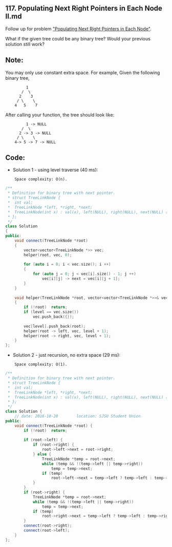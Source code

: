 ## 117. Populating Next Right Pointers in Each Node II.md
Follow up for problem ["Populating Next Right Pointers in Each Node"](https://github.com/ysong49/LeetCode-Note/blob/master/algorithm/116.Populating%20Next%20Right%20Pointers%20in%20Each%20Node.md).

What if the given tree could be any binary tree? Would your previous solution still work?

## Note:

You may only use constant extra space.
For example,
Given the following binary tree,
```
         1
       /  \
      2    3
     / \    \
    4   5    7
```
After calling your function, the tree should look like:
```
         1 -> NULL
       /  \
      2 -> 3 -> NULL
     / \    \
    4-> 5 -> 7 -> NULL
```

## Code:
- Solution 1 - using level traverse (40 ms):
```
    Space complexity: O(n).
```
```c++
/**
 * Definition for binary tree with next pointer.
 * struct TreeLinkNode {
 *  int val;
 *  TreeLinkNode *left, *right, *next;
 *  TreeLinkNode(int x) : val(x), left(NULL), right(NULL), next(NULL) {}
 * };
 */
class Solution 
{
public:
    void connect(TreeLinkNode *root) 
    {
        vector<vector<TreeLinkNode *>> vec;
        helper(root, vec, 0);
        
        for (auto i = 0; i < vec.size(); i ++)
        {
            for (auto j = 0; j < vec[i].size() - 1; j ++)
                vec[i][j] -> next = vec[i][j + 1];
        }
    }
    
    void helper(TreeLinkNode *root, vector<vector<TreeLinkNode *>>& vec, int level)
    {
        if (!root)  return;
        if (level == vec.size())
            vec.push_back({});
            
        vec[level].push_back(root);
        helper(root -> left, vec, level + 1);
        helper(root -> right, vec, level + 1);
    }
};
```

- Solution 2 - just recursion, no extra space (29 ms):
```
    Space complexity: O(1).
```
```c++
/**
 * Definition for binary tree with next pointer.
 * struct TreeLinkNode {
 *  int val;
 *  TreeLinkNode *left, *right, *next;
 *  TreeLinkNode(int x) : val(x), left(NULL), right(NULL), next(NULL) {}
 * };
 */
class Solution {
    // date: 2016-10-20        location: SJSU Student Union
public:
    void connect(TreeLinkNode *root) {
        if (!root)  return;
        
        if (root->left) {
            if (root->right) {
                root->left->next = root->right;
            } else {
                TreeLinkNode *temp = root->next;
                while (temp && !(temp->left || temp->right)) 
                    temp = temp->next;
                if (temp) 
                    root->left->next = temp->left ? temp->left : temp->right;
            }       
        }
        if (root->right) {
            TreeLinkNode *temp = root->next;
            while (temp && !(temp->left || temp->right)) 
                temp = temp->next;
            if (temp) 
                root->right->next = temp->left ? temp->left : temp->right;
        }
        connect(root->right);
        connect(root->left);
    }
};
```

